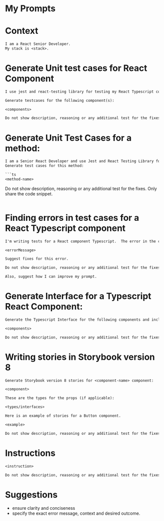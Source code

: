 # My Prompts

# Context
```txt
I am a React Senior Developer.
My stack is <stack>.
```

# Generate Unit test cases for React Component
```txt
I use jest and react-testing library for testing my React Typescript components.  

Generate testcases for the following component(s):

<components>

Do not show description, reasoning or any additional test for the fixes.  Only share the code snippet.
```

# Generate Unit Test Cases for a method:
```txt
I am a Senior React Developer and use Jest and React Testing Library for web and app development.
Generate test cases for this method:

```ts
<method-name>
```

Do not show description, reasoning or any additional test for the fixes.  Only share the code snippet.
```

```
# Finding errors in test cases for a React Typescript component

```txt
I'm writing tests for a React component Typescript.  The error in the console is:

<errorMessage>

Suggest fixes for this error.

Do not show description, reasoning or any additional test for the fixes.  Only share the code snippet.

Also, suggest how I can improve my prompt.
```

<!-- # Generate test cases for React component -->

# Generate Interface for a Typescript React Component:
```txt
Generate the Typescript Interface for the following components and include it in the code.

<components>

Do not show description, reasoning or any additional test for the fixes.  Only share the code snippet.
```

# Writing stories in Storybook version 8
```txt
Generate Storybook version 8 stories for <component-name> component:

<component>

These are the types for the props (if applicable):

<types/interfaces>

Here is an example of stories for a Button component.

<example>

Do not show description, reasoning or any additional test for the fixes.  Only share the code snippet.
```

# Instructions
```txt
<instruction>

Do not show description, reasoning or any additional test for the fixes.  Only share the code snippet.
```

# Suggestions
- ensure clarity and conciseness
- specify the exact error message, context and desired outcome.